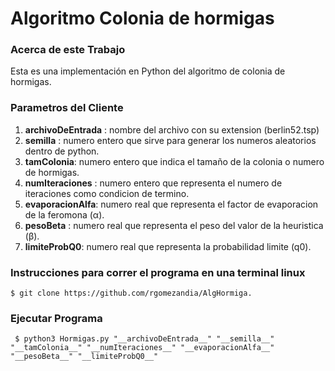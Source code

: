 # Algoritmo Colonia de hormigas



### Acerca de este Trabajo

Esta es una implementación en Python del algoritmo de colonia de hormigas.

### Parametros del Cliente   

1. __archivoDeEntrada__ : nombre del archivo con su extension (berlin52.tsp)
1. __semilla__ : numero entero que sirve para generar los numeros aleatorios dentro de python.
2. __tamColonia__: numero entero que indica el tamaño de la colonia o numero de hormigas.
3. __numIteraciones__ : numero entero que representa el numero de iteraciones como condicion de termino.
4. __evaporacionAlfa__: numero real que representa el factor de evaporacion de la feromona (α).
5. __pesoBeta__ : numero real que representa el peso del valor de la heuristica (β).
6. __limiteProbQ0__: numero real que representa la probabilidad limite (q0).


### Instrucciones para correr el programa en una terminal linux

~~~
$ git clone https://github.com/rgomezandia/AlgHormiga.
~~~


### Ejecutar Programa
~~~
 $ python3 Hormigas.py "__archivoDeEntrada__" "__semilla__" "__tamColonia__" "__numIteraciones__" "__evaporacionAlfa__" "__pesoBeta__" "__limiteProbQ0__"
~~~
